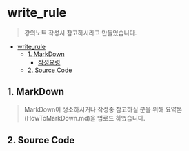 # write_rule
> 강의노트 작성시 참고하시라고 만들었습니다.

* [write_rule](https://github.com/df-AI/BigAlMot_01/tree/master/write_rule#write_rule)
  * [1. MarkDown](https://github.com/df-AI/BigAlMot_01/tree/master/write_rule#1-markdown)
    * [작성요령](./HowToMarkDown.md) 
  * [2. Source Code](https://github.com/df-AI/BigAlMot_01/tree/master/write_rule#2-sourcecode)


## 1. MarkDown
> MarkDown이 생소하시거나 작성중 참고하실 분을 위해 요약본(HowToMarkDown.md)을 업로드 하였습니다.

## 2. Source Code
> 

